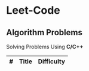 # Leet-Code 
## Algorithm Problems

Solving Problems Using **C/C++**

| # | Title | Difficulty |
|---| ----- | ---------- |
